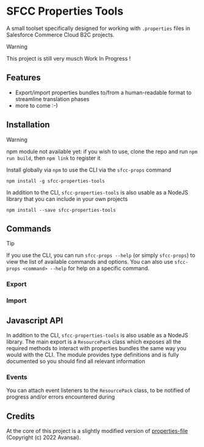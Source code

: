 # SFCC Properties Tools #

A small toolset specifically designed for working with  `.properties` files in Salesforce Commerce Cloud B2C projects.

> [!WARNING]
> This project is still very musch Work In Progress !

## Features ##

* Export/import properties bundles to/from a human-readable format to streamline translation phases
* more to come :-)

## Installation ##

> [!WARNING]
> npm module not available yet: if you wish to use, clone the repo and run `npm run build`, then `npm link` to register it

Install globally via `npm` to use the CLI via the `sfcc-props` command
```
npm install -g sfcc-properties-tools
```

In addition to the CLI, `sfcc-properties-tools` is also usable as a NodeJS library that you can include in your own projects
```
npm install --save sfcc-properties-tools
```

## Commands ##

> [!TIP]
> If you use the CLI, you can run `sfcc-props --help` (or simply `sfcc-props`) to view the list of available commands and options. You can also use `sfcc-props <command> --help` for help on a specific command.

### Export ###



### Import ###

## Javascript API ##

In addition to the CLI, `sfcc-properties-tools` is also usable as a NodeJS library. The main export is a `ResourcePack` class which exposes all the required methods to interact with properties bundles the same way you would with the CLI.
The module provides type definitions and is fully documented so you should find all relevant information 

### Events ###
You can attach event listeners to the `ResourcePack` class, to be notified of progress and/or errors encountered during 

## Credits ##

At the core of this project is a slightly modified version of [properties-file](https://github.com/Avansai/properties-file) (Copyright (c) 2022 Avansai). 